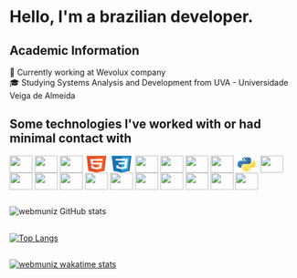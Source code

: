 # Hello, I'm a brazilian developer.

## Academic Information
<div>
<div>💼 Currently working at Wevolux company </div>
<div>🎓 Studying Systems Analysis and Development from UVA - Universidade Veiga de Almeida</div>
</div>

##

## Some technologies I've worked with or had minimal contact with

<div>
<img align="center" height="30" width="40" src="https://cdn.jsdelivr.net/gh/devicons/devicon/icons/java/java-original.svg" style="max-width: 100%;">
<img align="center"  height="30" width="40" src="https://cdn.jsdelivr.net/gh/devicons/devicon/icons/php/php-original.svg" style="max-width: 100%;">
<img align="center"  height="30" width="40" src="https://cdn.jsdelivr.net/gh/devicons/devicon/icons/phpstorm/phpstorm-plain.svg" style="max-width: 100%;">
<img align="center"  height="30" width="40" src="https://raw.githubusercontent.com/devicons/devicon/master/icons/html5/html5-original.svg" style="max-width: 100%;">
<img align="center"  height="30" width="40" src="https://raw.githubusercontent.com/devicons/devicon/master/icons/css3/css3-original.svg" style="max-width: 100%;">
<img align="center"  height="30" width="40" src="https://cdn.jsdelivr.net/gh/devicons/devicon/icons/bootstrap/bootstrap-plain-wordmark.svg" style="max-width: 100%;">
<img align="center"  height="30" width="40" src="https://cdn.jsdelivr.net/gh/devicons/devicon/icons/javascript/javascript-original.svg" style="max-width: 100%;">
<img align="center"  height="30" width="40" src="https://cdn.jsdelivr.net/gh/devicons/devicon/icons/jquery/jquery-original-wordmark.svg" style="max-width: 100%;">
<img align="center"  height="30" width="40" src="https://cdn.jsdelivr.net/gh/devicons/devicon/icons/wordpress/wordpress-plain.svg" style="max-width: 100%;">
<img align="center"  height="30" width="40" src="https://raw.githubusercontent.com/devicons/devicon/master/icons/python/python-original.svg" style="max-width: 100%;">
<img align="center"  height="30" width="40" src="https://cdn.jsdelivr.net/gh/devicons/devicon/icons/git/git-original.svg" style="max-width: 100%;">
<img align="center"  height="30" width="40" src="https://cdn.jsdelivr.net/gh/devicons/devicon/icons/intellij/intellij-original.svg" style="max-width: 100%;">
<img align="center"  height="30" width="40" src="https://cdn.jsdelivr.net/gh/devicons/devicon/icons/jira/jira-original.svg" style="max-width: 100%;">
<img align="center"  height="30" width="40" src="https://cdn.jsdelivr.net/gh/devicons/devicon/icons/mysql/mysql-original.svg" style="max-width: 100%;">
<img align="center"  height="30" width="40" src="https://cdn.jsdelivr.net/gh/devicons/devicon/icons/spring/spring-original.svg" style="max-width: 100%;">	
<img align="center"  height="30" width="40" src="https://cdn.jsdelivr.net/gh/devicons/devicon/icons/tomcat/tomcat-original.svg" style="max-width: 100%;">	
<img align="center"  height="30" width="40" src="https://cdn.jsdelivr.net/gh/devicons/devicon/icons/trello/trello-plain.svg" style="max-width: 100%;">	
<img align="center"  height="30" width="40" src="https://cdn.jsdelivr.net/gh/devicons/devicon/icons/vscode/vscode-original.svg" style="max-width: 100%;">
<img align="center"  height="30" width="40" src="https://cdn.jsdelivr.net/gh/devicons/devicon/icons/bitbucket/bitbucket-original-wordmark.svg" style="max-width: 100%;"/>
<img align="center"  height="30" width="40" src="https://cdn.jsdelivr.net/gh/devicons/devicon/icons/composer/composer-original.svg" style="max-width: 100%;"/>
<img align="center"  height="30" width="40" src="https://cdn.jsdelivr.net/gh/devicons/devicon/icons/filezilla/filezilla-plain.svg" style="max-width: 100%;"/>

</div>

##

![webmuniz GitHub stats](https://github-readme-stats.vercel.app/api?custom_title=activities&username=webmuniz&count_private=true&include_all_commits=true&theme=vue-dark)

## 

[![Top Langs](https://github-readme-stats.vercel.app/api/top-langs/?custom_title=most-used-languages&username=webmuniz&layout=default&theme=vue-dark&langs_count=10)](https://github.com/anuraghazra/github-readme-stats)

## 

[![webmuniz wakatime stats](https://github-readme-stats.vercel.app/api/wakatime?theme=vue-dark&custom_title=time-spent-programming-in-the-week&username=webmuniz)](https://github.com/anuraghazra/github-readme-stats)

<!--START_SECTION:waka-->
<!--END_SECTION:waka-->
